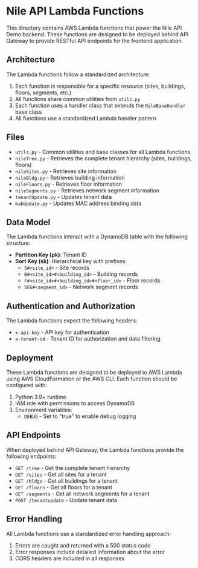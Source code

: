 # Nile API Lambda Functions

This directory contains AWS Lambda functions that power the Nile API Demo backend. These functions are designed to be deployed behind API Gateway to provide RESTful API endpoints for the frontend application.

## Architecture

The Lambda functions follow a standardized architecture:

1. Each function is responsible for a specific resource (sites, buildings, floors, segments, etc.)
2. All functions share common utilities from `utils.py`
3. Each function uses a handler class that extends the `NileBaseHandler` base class
4. All functions use a standardized Lambda handler pattern

## Files

- `utils.py` - Common utilities and base classes for all Lambda functions
- `nileTree.py` - Retrieves the complete tenant hierarchy (sites, buildings, floors)
- `nileSites.py` - Retrieves site information
- `nileBldg.py` - Retrieves building information
- `nileFloors.py` - Retrieves floor information
- `nileSegments.py` - Retrieves network segment information
- `tenantUpdate.py` - Updates tenant data
- `mabUpdate.py` - Updates MAC address binding data

## Data Model

The Lambda functions interact with a DynamoDB table with the following structure:

- **Partition Key (pk)**: Tenant ID
- **Sort Key (sk)**: Hierarchical key with prefixes:
  - `S#<site_id>` - Site records
  - `B#<site_id>#<building_id>` - Building records
  - `F#<site_id>#<building_id>#<floor_id>` - Floor records
  - `SEG#<segment_id>` - Network segment records

## Authentication and Authorization

The Lambda functions expect the following headers:

- `x-api-key` - API key for authentication
- `x-tenant-id` - Tenant ID for authorization and data filtering

## Deployment

These Lambda functions are designed to be deployed to AWS Lambda using AWS CloudFormation or the AWS CLI. Each function should be configured with:

1. Python 3.9+ runtime
2. IAM role with permissions to access DynamoDB
3. Environment variables:
   - `DEBUG` - Set to "true" to enable debug logging

## API Endpoints

When deployed behind API Gateway, the Lambda functions provide the following endpoints:

- `GET /tree` - Get the complete tenant hierarchy
- `GET /sites` - Get all sites for a tenant
- `GET /bldgs` - Get all buildings for a tenant
- `GET /floors` - Get all floors for a tenant
- `GET /segments` - Get all network segments for a tenant
- `POST /tenantupdate` - Update tenant data

## Error Handling

All Lambda functions use a standardized error handling approach:

1. Errors are caught and returned with a 500 status code
2. Error responses include detailed information about the error
3. CORS headers are included in all responses
